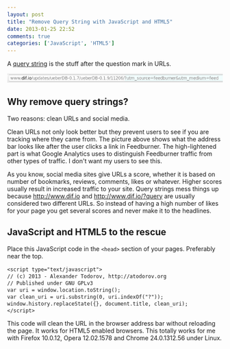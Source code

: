 ```yaml
---
layout: post
title: "Remove Query String with JavaScript and HTML5"
date: 2013-01-25 22:52
comments: true
categories: ['JavaScript', 'HTML5']
---
```


A [query string](http://en.wikipedia.org/wiki/Query_string) is the stuff after
the question mark in URLs.

!["URL with query string"](/images/url_w_qs.png)

Why remove query strings?
-------------------------

Two reasons: clean URLs and social media.

Clean URLs not only look better but they prevent users to see if you are tracking
where they came from. The picture above shows what the address bar
looks like after the user clicks a link in Feedburner. The high-lightened part is
what Google Analytics uses to distinguish Feedburner traffic from other types of
traffic. I don't want my users to see this.


As you know, social media sites give URLs a score, whether it is based on number of
bookmarks, reviews, comments, likes or whatever. Higher scores usually result in
increased traffic to your site. Query strings mess things up because <http://www.dif.io>
and <http://www.dif.io/?query> are usually considered two different URLs. So instead
of having a high number of likes for your page you get several scores and never
make it to the headlines.


JavaScript and HTML5 to the rescue
----------------------------------

Place this JavaScript code in the `<head>` section of your pages. Preferably near the top.

    <script type="text/javascript">
    // (c) 2013 - Alexander Todorov, http://atodorov.org
    // Published under GNU GPLv3
    var uri = window.location.toString();
    var clean_uri = uri.substring(0, uri.indexOf("?"));
    window.history.replaceState({}, document.title, clean_uri);
    </script>


This code will clean the URL in the browser address bar without reloading the page.
It works for HTML5 enabled browsers. This totally works for me with 
Firefox 10.0.12, Opera 12.02.1578 and Chrome 24.0.1312.56 under Linux.

